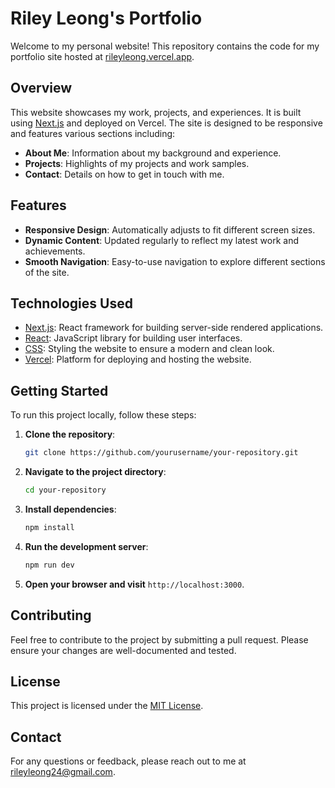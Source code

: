 # Riley Leong's Portfolio

Welcome to my personal website! This repository contains the code for my portfolio site hosted at [rileyleong.vercel.app](https://rileyleong.vercel.app).

## Overview

This website showcases my work, projects, and experiences. It is built using [Next.js](https://nextjs.org/) and deployed on Vercel. The site is designed to be responsive and features various sections including:

- **About Me**: Information about my background and experience.
- **Projects**: Highlights of my projects and work samples.
- **Contact**: Details on how to get in touch with me.

## Features

- **Responsive Design**: Automatically adjusts to fit different screen sizes.
- **Dynamic Content**: Updated regularly to reflect my latest work and achievements.
- **Smooth Navigation**: Easy-to-use navigation to explore different sections of the site.

## Technologies Used

- [Next.js](https://nextjs.org/): React framework for building server-side rendered applications.
- [React](https://reactjs.org/): JavaScript library for building user interfaces.
- [CSS](https://www.w3.org/Style/CSS/): Styling the website to ensure a modern and clean look.
- [Vercel](https://vercel.com/): Platform for deploying and hosting the website.

## Getting Started

To run this project locally, follow these steps:

1. **Clone the repository**:

    ```bash
    git clone https://github.com/yourusername/your-repository.git
    ```

2. **Navigate to the project directory**:

    ```bash
    cd your-repository
    ```

3. **Install dependencies**:

    ```bash
    npm install
    ```

4. **Run the development server**:

    ```bash
    npm run dev
    ```

5. **Open your browser and visit** `http://localhost:3000`.

## Contributing

Feel free to contribute to the project by submitting a pull request. Please ensure your changes are well-documented and tested.

## License

This project is licensed under the [MIT License](LICENSE).

## Contact

For any questions or feedback, please reach out to me at [rileyleong24@gmail.com](mailto:rileyleong24@gmail.com).
